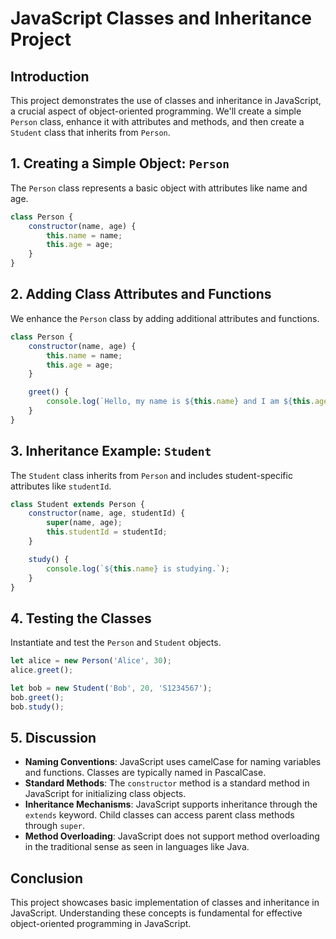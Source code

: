 # JavaScript Classes and Inheritance Project

## Introduction
This project demonstrates the use of classes and inheritance in JavaScript, a crucial aspect of object-oriented programming. We'll create a simple `Person` class, enhance it with attributes and methods, and then create a `Student` class that inherits from `Person`.

## 1. Creating a Simple Object: `Person`
The `Person` class represents a basic object with attributes like name and age.

```javascript
class Person {
    constructor(name, age) {
        this.name = name;
        this.age = age;
    }
}
```

## 2. Adding Class Attributes and Functions
We enhance the `Person` class by adding additional attributes and functions.

```javascript
class Person {
    constructor(name, age) {
        this.name = name;
        this.age = age;
    }

    greet() {
        console.log(`Hello, my name is ${this.name} and I am ${this.age} years old.`);
    }
}
```

## 3. Inheritance Example: `Student`
The `Student` class inherits from `Person` and includes student-specific attributes like `studentId`.

```javascript
class Student extends Person {
    constructor(name, age, studentId) {
        super(name, age);
        this.studentId = studentId;
    }

    study() {
        console.log(`${this.name} is studying.`);
    }
}
```

## 4. Testing the Classes
Instantiate and test the `Person` and `Student` objects.

```javascript
let alice = new Person('Alice', 30);
alice.greet();

let bob = new Student('Bob', 20, 'S1234567');
bob.greet();
bob.study();
```

## 5. Discussion
- **Naming Conventions**: JavaScript uses camelCase for naming variables and functions. Classes are typically named in PascalCase.
- **Standard Methods**: The `constructor` method is a standard method in JavaScript for initializing class objects.
- **Inheritance Mechanisms**: JavaScript supports inheritance through the `extends` keyword. Child classes can access parent class methods through `super`.
- **Method Overloading**: JavaScript does not support method overloading in the traditional sense as seen in languages like Java.

## Conclusion
This project showcases basic implementation of classes and inheritance in JavaScript. Understanding these concepts is fundamental for effective object-oriented programming in JavaScript.
